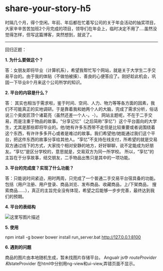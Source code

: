 # share-your-story-h5
时隔几个月，得个空闲。年前、年后都在忙着写公司的关于年会活动的抽奖项目，大家辛辛苦苦加班2个月完成的项目，领导们在年会上，临时决定不用了....虽然没觉得怎样，但写这篇博客，突然想到，就说了。


----------
回归正题：
	

**1. 为什么要做这个？**

答：女朋友即将毕业（计算机系），希望我帮忙写个网站，就是关于大学生二手交易平台的。由于我的体贴（不做怕被揍）、善良的心便答应了。刚好趁此机会，巩固一下毕业8个月来这个公司所学的知识。

**2. 平台的内容是什么？**

答： 其实也相当于需求啦，鉴于时间、空间、人力、物力等等各方面的因素，我们不可能真正的实地调研。于是靠着我和她两个人的大脑，完成了需求分析，俗话说三个臭皮匠顶个诸葛亮（虽然还差一个人-。-）。
网站主题呢，不在于二手交易，而是注重于物品的故事。“分享记忆”（之后简称“享忆”）这个平台面向的大学生，尤其是那些即将毕业的。他/她有许多东西带不走但是比较重要或者说围绕着这个东西，有许许多多开心或者是难过的故事。我们希望他/她能通过我们这个平台，把这件东西的故事分享给其他人。“享忆”不支持在线支付，所希望的就是交易双方通过线下的方式，大家找个相对安静的地方，好好聊聊，说不定能成为好朋友。“享忆”是区分学校的，意思就是，交易双方为同一所学校。
所以，“享忆”的主旨在于分享故事，结交朋友，二手物品出售只是其中的一项功能。

**3. 平台的完成度？实现了什么功能？**

答：只能说时间紧迫，用时两周，只完成了一个普通二手交易平台宿具备的功能。包括（用户注册、用户登录、商品浏览、发布商品、收藏商品，上/下架商品， 搜索商品......），真正的主旨完全没有体现，希望之后能够一步步完善，最终达到我们的预期。

**4. 平台的表结构**

![这里写图片描述](https://img-blog.csdn.net/20180421144128283?watermark/2/text/aHR0cHM6Ly9ibG9nLmNzZG4ubmV0L0lUVDEzMDIx/font/5a6L5L2T/fontsize/400/fill/I0JBQkFCMA==/dissolve/70)

**5. 使用**

npm intall -g bower
bower install 
run_server.bat
http://127.0.0.1:8100

**6. 遇到的问题**

商品的图片由本地随机生成，暂未找图片存储平台。
Angualr js中 $routeProvider和$stateProvider 在html中分别用ng-view和ui-view,弄错页面不显示。

